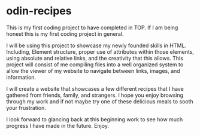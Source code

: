 # odin-recipes

This is my first coding project to have completed in TOP. If I am being honest this is my first coding project in general. 

I will be using this project to showcase my newly founded skills in HTML. Including, Element structure, proper use of attributes within those elements, using absolute and relative links, and the creativity that this allows. This project will consist of me compiling files into a well organized system to allow the viewer of my website to navigate between links, images, and information. 

I will create a website that showcases a few different recipes that I have gathered from friends, family, and strangers. I hope you enjoy browsing through my work and if not maybe try one of these delicious meals to sooth your frustration. 

I look forward to glancing back at this beginning work to see how much progress I have made in the future. Enjoy. 
